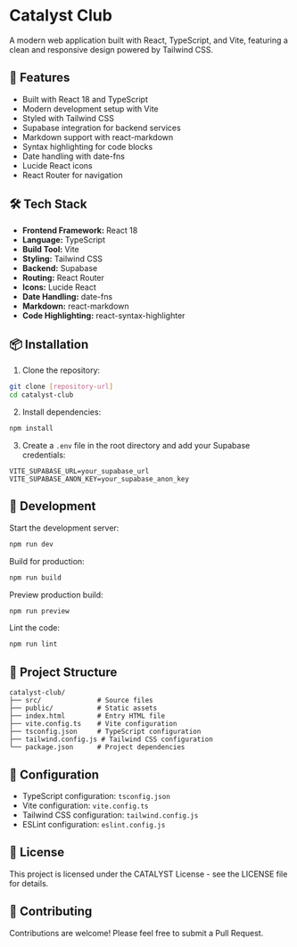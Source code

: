 # Catalyst Club

A modern web application built with React, TypeScript, and Vite, featuring a clean and responsive design powered by Tailwind CSS.

## 🚀 Features

- Built with React 18 and TypeScript
- Modern development setup with Vite
- Styled with Tailwind CSS
- Supabase integration for backend services
- Markdown support with react-markdown
- Syntax highlighting for code blocks
- Date handling with date-fns
- Lucide React icons
- React Router for navigation

## 🛠️ Tech Stack

- **Frontend Framework:** React 18
- **Language:** TypeScript
- **Build Tool:** Vite
- **Styling:** Tailwind CSS
- **Backend:** Supabase
- **Routing:** React Router
- **Icons:** Lucide React
- **Date Handling:** date-fns
- **Markdown:** react-markdown
- **Code Highlighting:** react-syntax-highlighter

## 📦 Installation

1. Clone the repository:
```bash
git clone [repository-url]
cd catalyst-club
```

2. Install dependencies:
```bash
npm install
```

3. Create a `.env` file in the root directory and add your Supabase credentials:
```env
VITE_SUPABASE_URL=your_supabase_url
VITE_SUPABASE_ANON_KEY=your_supabase_anon_key
```

## 🚀 Development

Start the development server:
```bash
npm run dev
```

Build for production:
```bash
npm run build
```

Preview production build:
```bash
npm run preview
```

Lint the code:
```bash
npm run lint
```

## 📁 Project Structure

```
catalyst-club/
├── src/              # Source files
├── public/           # Static assets
├── index.html        # Entry HTML file
├── vite.config.ts    # Vite configuration
├── tsconfig.json     # TypeScript configuration
├── tailwind.config.js # Tailwind CSS configuration
└── package.json      # Project dependencies
```

## 🔧 Configuration

- TypeScript configuration: `tsconfig.json`
- Vite configuration: `vite.config.ts`
- Tailwind CSS configuration: `tailwind.config.js`
- ESLint configuration: `eslint.config.js`

## 📝 License

This project is licensed under the CATALYST License - see the LICENSE file for details.

## 🤝 Contributing

Contributions are welcome! Please feel free to submit a Pull Request. 